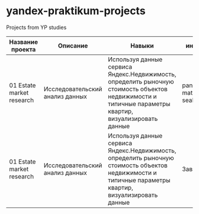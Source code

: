 # yandex-praktikum-projects  
Projects from YP studies  

| Название проекта         | Описание | Навыки | инструменты  | Статус  |
| ----------------------------------------------------------- | ----------- |----- |----- |--------|
| 01 Estate market research  | Исследовательский анализ данных | Используя данные сервиса Яндекс.Недвижимость, определить рыночную стоимость объектов недвижимости и типичные параметры квартир, визуализировать данные | pandas, matplotlib.pyplot, seaborn | Завершен |
| 01 Estate market research  | Исследовательский анализ данных | Используя данные сервиса Яндекс.Недвижимость, определить рыночную стоимость объектов недвижимости и типичные параметры квартир, визуализировать данные | Завершен |
